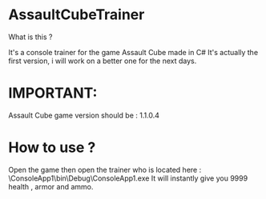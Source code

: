 # AssaultCubeTrainer

What is this ?

It's a console trainer for the game Assault Cube made in C#
It's actually the first version, i will work on a better one for the next days.

# IMPORTANT:

 Assault Cube game version should be : 1.1.0.4
 
 # How to use ?
 
 Open the game then open the trainer who is located here : \ConsoleApp1\bin\Debug\ConsoleApp1.exe
 It will instantly give you 9999 health , armor and ammo.

